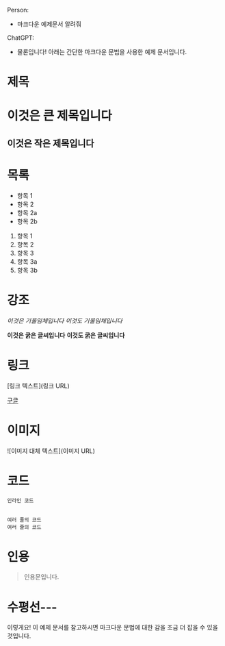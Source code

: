 
Person: 
- 마크다운 예제문서 알려줘

ChatGPT: 
- 물론입니다! 아래는 간단한 마크다운 문법을 사용한 예제 문서입니다.
# 제목
# 이것은 큰 제목입니다
## 이것은 작은 제목입니다
# 목록
- 항목 1 
- 항목 2
- 항목 2a
- 항목 2b
1. 항목 1
2. 항목 2 
3. 항목 3
1. 항목 3a
2. 항목 3b
# 강조

*이것은 기울임체입니다*
*이것도 기울임체입니다*

**이것은 굵은 글씨입니다** 
**이것도 굵은 글씨입니다** 
# 링크

[링크 텍스트](링크 URL)

[구글](https://www.google.com/) 
# 이미지

![이미지 대체 텍스트](이미지 URL)
# 코드

`인라인 코드`

```

여러 줄의 코드
여러 줄의 코드
```


# 인용
> 인용문입니다.
# 수평선---

이렇게요! 이 예제 문서를 참고하시면 마크다운 문법에 대한 감을 조금 더 잡을 수 있을 것입니다.

